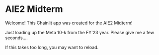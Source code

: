 # AIE2 Midterm

Welcome! This Chainlit app was created for the AIE2 Midterm!

Just loading up the Meta 10-k from the FY'23 year. Please give me a few seconds....

If this takes too long, you may want to reload. 